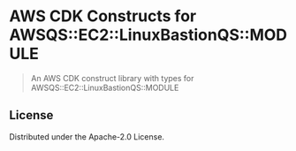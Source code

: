 # AWS CDK Constructs for AWSQS::EC2::LinuxBastionQS::MODULE

> An AWS CDK construct library with types for AWSQS::EC2::LinuxBastionQS::MODULE

## License

Distributed under the Apache-2.0 License.
